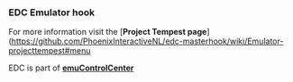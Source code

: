 ### EDC Emulator hook

For more information visit the [**Project Tempest page**](https://github.com/PhoenixInteractiveNL/edc-masterhook/wiki/Emulator-projecttempest#menu

EDC is part of [**emuControlCenter**](https://github.com/PhoenixInteractiveNL/emuControlCenter/wiki)
